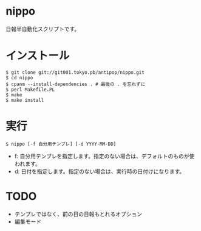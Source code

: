 # nippo

日報半自動化スクリプトです。

# インストール

    $ git clone git://git001.tokyo.pb/antipop/nippo.git
    $ cd nippo
    $ cpanm --install-dependencies . # 最後の . を忘れずに
    $ perl Makefile.PL
    $ make
    $ make install

# 実行

    $ nippo [-f 自分用テンプレ] [-d YYYY-MM-DD]

- f: 自分用テンプレを指定します。指定のない場合は、デフォルトのものが使われます。
- d: 日付を指定します。指定のない場合は、実行時の日付けになります。

# TODO

- テンプレではなく、前の日の日報もとれるオプション
- 編集モード
